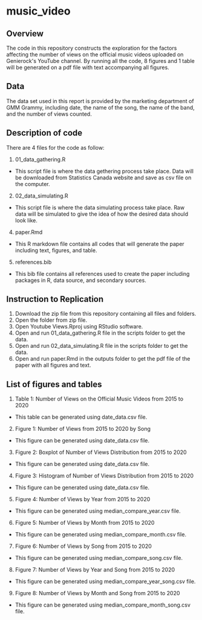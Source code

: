 # music_video
## Overview
The code in this repository constructs the exploration for the factors affecting the number of views on the official music videos uploaded on Genierock's YouTube channel. By running all the code, 8 figures and 1 table will be generated on a pdf file with text accompanying all figures. 

## Data
The data set used in this report is provided by the marketing department of GMM Grammy, including date, the name of the song, the name of the band, and the number of views counted. 

## Description of code
There are 4 files for the code as follow:
1. 01_data_gathering.R
  - This script file is where the data gethering process take place. Data will be downloaded from Statistics Canada website and save as csv file on the computer.
2. 02_data_simulating.R
  - This script file is where the data simulating process take place. Raw data will be simulated to give the idea of how the desired data should look like.
4. paper.Rmd
  - This R markdown file contains all codes that will generate the paper including text, figures, and table.
5. references.bib
  - This bib file contains all references used to create the paper including packages in R, data source, and secondary sources.
  
## Instruction to Replication
1. Download the zip file from this repository containing all files and folders.
2. Open the folder from zip file.
3. Open Youtube Views.Rproj using RStudio software.
4. Open and run 01_data_gathering.R file in the scripts folder to get the data.
5. Open and run 02_data_simulating.R file in the scripts folder to get the data.
6. Open and run paper.Rmd in the outputs folder to get the pdf file of the paper with all figures and text.

## List of figures and tables
1. Table 1: Number of Views on the Official Music Videos from 2015 to 2020
  - This table can be generated using date_data.csv file.
2. Figure 1: Number of Views from 2015 to 2020 by Song
  - This figure can be generated using date_data.csv file.
3. Figure 2: Boxplot of Number of Views Distribution from 2015 to 2020
  - This figure can be generated using date_data.csv file.
4. Figure 3: Histogram of Number of Views Distribution from 2015 to 2020
  - This figure can be generated using date_data.csv file.
5. Figure 4: Number of Views by Year from 2015 to 2020
  - This figure can be generated using median_compare_year.csv file.
6. Figure 5: Number of Views by Month from 2015 to 2020
  - This figure can be generated using median_compare_month.csv file.
7. Figure 6: Number of Views by Song from 2015 to 2020
  - This figure can be generated using median_compare_song.csv file.
8. Figure 7: Number of Views by Year and Song from 2015 to 2020
  - This figure can be generated using median_compare_year_song.csv file.
9. Figure 8: Number of Views by Month and Song from 2015 to 2020
  - This figure can be generated using median_compare_month_song.csv file.
